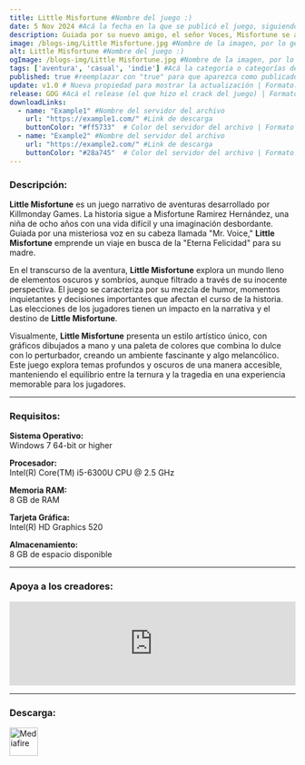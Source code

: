 ```yaml
---
title: Little Misfortune #Nombre del juego :)
date: 5 Nov 2024 #Acá la fecha en la que se publicó el juego, siguiendo este formato: Dia "30", Mes "Oct", Año "2024" = como debe quedar: 30 Oct 2024
description: Guiada por su nuevo amigo, el señor Voces, Misfortune se adentra en el bosque, donde se desvelarán grandes misterios, pero también vivirá grandes infortunios. #Acá una mini descripción del juego
image: /blogs-img/Little Misfortune.jpg #Nombre de la imagen, por lo general es exactamente el mismo nombre que el juego excluyendo lo ":" (Dos puntos)
alt: Little Misfortune #Nombre del juego :)
ogImage: /blogs-img/Little Misfortune.jpg #Nombre de la imagen, por lo general es exactamente el mismo nombre que el juego excluyendo lo ":" (Dos puntos)
tags: ['aventura', 'casual', 'indie'] #Acá la categoría o categorías del juego, si es más de una se coloca en este formato: ['categoría1', 'categoría2']
published: true #reemplazar con "true" para que aparezca como publicado
update: v1.0 # Nueva propiedad para mostrar la actualización | Formato: v1.0.0
release: GOG #Acá el release (el que hizo el crack del juego) | Formato: Nicolhetti
downloadLinks:
  - name: "Example1" #Nombre del servidor del archivo
    url: "https://example1.com/" #Link de descarga
    buttonColor: "#ff5733"  # Color del servidor del archivo | Formato hexadecimal | MediaFire: #0171F0 | Buzzheavier: #FF6600 |
  - name: "Example2" #Nombre del servidor del archivo
    url: "https://example2.com/" #Link de descarga
    buttonColor: "#28a745"  # Color del servidor del archivo | Formato hexadecimal | MediaFire: #0171F0 | Buzzheavier: #FF6600 |
---
```


<!--En VSCode seleccionando una palabra, por ejemplo: "Little Misfortune" y apretando Ctrl+F2 se seleccionan todas las palabras iguales-->

### Descripción:
**Little Misfortune** es un juego narrativo de aventuras desarrollado por Killmonday Games. La historia sigue a Misfortune Ramirez Hernández, una niña de ocho años con una vida difícil y una imaginación desbordante. Guiada por una misteriosa voz en su cabeza llamada "Mr. Voice," **Little Misfortune** emprende un viaje en busca de la "Eterna Felicidad" para su madre.

En el transcurso de la aventura, **Little Misfortune** explora un mundo lleno de elementos oscuros y sombríos, aunque filtrado a través de su inocente perspectiva. El juego se caracteriza por su mezcla de humor, momentos inquietantes y decisiones importantes que afectan el curso de la historia. Las elecciones de los jugadores tienen un impacto en la narrativa y el destino de **Little Misfortune**.

Visualmente, **Little Misfortune** presenta un estilo artístico único, con gráficos dibujados a mano y una paleta de colores que combina lo dulce con lo perturbador, creando un ambiente fascinante y algo melancólico. Este juego explora temas profundos y oscuros de una manera accesible, manteniendo el equilibrio entre la ternura y la tragedia en una experiencia memorable para los jugadores.
<!--Prompt para Chat-GPT: Hazme una descripción para el juego "Little Misfortune" y cada que menciones "Little Misfortune" ponlo en negrita -->

---

### Requisitos:
**Sistema Operativo:**  
Windows 7 64-bit or higher

**Procesador:**  
Intel(R) Core(TM) i5-6300U CPU @ 2.5 GHz

**Memoria RAM:**  
8 GB de RAM

**Tarjeta Gráfica:**  
Intel(R) HD Graphics 520

**Almacenamiento:**  
8 GB de espacio disponible

<!--Si falta o sobra un requisito se quita o se agrega manteniendo el mismo formato-->

---

### Apoya a los creadores:
<iframe src="https://store.steampowered.com/widget/714120/" frameborder="0" style="background-color: transparent; width: 100% !important; aspect-ratio: 646 / 190;"></iframe>

<!--Reemplazar los numeros (AppID) del juego (en este caso 2668510) por el numero (AppID) correspondiente con el juego a publicar-->
<!--El AppID se encuentra en la URL del Juego en Steam-->

---

### Descarga:

[<img src="https://gist.github.com/cxmeel/0dbc95191f239b631c3874f4ccf114e2/raw/download.svg" alt="Mediafire" height="50" />](https://www.mediafire.com/file/d1a8brm2hotewuf/Little_Misfortune.zip/files)

<!-- # se debe reemplazar por el link de descarga-->

<!--NOMBRE-DEL-SERVICIO se debe reemplazar por el servicio donde está subido el juego-->